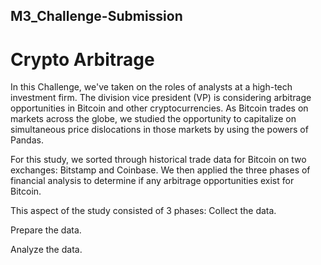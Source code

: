 ## M3_Challenge-Submission
# Crypto Arbitrage

In this Challenge, we've taken on the roles of analysts at a high-tech investment firm. The division vice president (VP) is considering arbitrage opportunities in Bitcoin and other cryptocurrencies. As Bitcoin trades on markets across the globe, we studied the opportunity to capitalize on simultaneous price dislocations in those markets by using the powers of Pandas.

For this study, we sorted through historical trade data for Bitcoin on two exchanges: Bitstamp and Coinbase. We then applied the three phases of financial analysis to determine if any arbitrage opportunities exist for Bitcoin.

This aspect of the study consisted of 3 phases:
   Collect the data.

   Prepare the data.

  Analyze the data.
